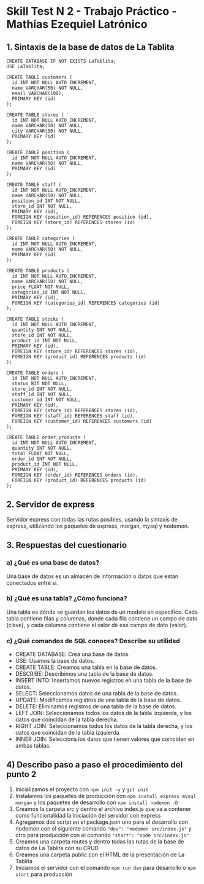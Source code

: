 # Skill Test N 2 - Trabajo Práctico - Mathías Ezequiel Latrónico

## 1. Sintaxis de la base de datos de La Tablita
```
CREATE DATABASE IF NOT EXISTS LaTablita;
USE LaTablita;

CREATE TABLE customers (
  id INT NOT NULL AUTO_INCREMENT,
  name VARCHAR(50) NOT NULL,
  email VARCHAR(100),
  PRIMARY KEY (id)
);

CREATE TABLE stores (
  id INT NOT NULL AUTO_INCREMENT,
  name VARCHAR(50) NOT NULL,
  city VARCHAR(50) NOT NULL,
  PRIMARY KEY (id)
);

CREATE TABLE position (
  id INT NOT NULL AUTO_INCREMENT,
  name VARCHAR(50) NOT NULL,
  PRIMARY KEY (id)
);

CREATE TABLE staff (
  id INT NOT NULL AUTO_INCREMENT,
  name VARCHAR(50) NOT NULL,
  position_id INT NOT NULL,
  store_id INT NOT NULL,
  PRIMARY KEY (id),
  FOREIGN KEY (position_id) REFERENCES position (id),
  FOREIGN KEY (store_id) REFERENCES stores (id)
);

CREATE TABLE categories (
  id INT NOT NULL AUTO_INCREMENT,
  name VARCHAR(50) NOT NULL,
  PRIMARY KEY (id)
);

CREATE TABLE products (
  id INT NOT NULL AUTO_INCREMENT,
  name VARCHAR(50) NOT NULL,
  price FLOAT NOT NULL,
  categories_id INT NOT NULL,
  PRIMARY KEY (id),
  FOREIGN KEY (categories_id) REFERENCES categories (id)
);

CREATE TABLE stocks (
  id INT NOT NULL AUTO_INCREMENT,
  quantity INT NOT NULL,
  store_id INT NOT NULL,
  product_id INT NOT NULL,
  PRIMARY KEY (id),
  FOREIGN KEY (store_id) REFERENCES stores (id),
  FOREIGN KEY (product_id) REFERENCES products (id)
);

CREATE TABLE orders (
  id INT NOT NULL AUTO_INCREMENT,
  status BIT NOT NULL,
  store_id INT NOT NULL,
  staff_id INT NOT NULL,
  customer_id INT NOT NULL,
  PRIMARY KEY (id),
  FOREIGN KEY (store_id) REFERENCES stores (id),
  FOREIGN KEY (staff_id) REFERENCES staff (id),
  FOREIGN KEY (customer_id) REFERENCES customers (id)
);

CREATE TABLE order_products (
  id INT NOT NULL AUTO_INCREMENT,
  quantity INT NOT NULL,
  total FLOAT NOT NULL,
  order_id INT NOT NULL,
  product_id INT NOT NULL,
  PRIMARY KEY (id),
  FOREIGN KEY (order_id) REFERENCES orders (id),
  FOREIGN KEY (product_id) REFERENCES products (id)
);
```

## 2. Servidor de express
Servidor express con todas las rutas posibles, usando la sintaxis de express, utilizando los paquetes de express, morgan, mysql y nodemon.

## 3. Respuestas del cuestionario
### a) ¿Qué es una base de datos?
Una base de datos es un almacén de información o datos que están conectados entre sí.

### b) ¿Qué es una tabla? ¿Cómo funciona?
Una tabla es dónde se guardan los datos de un modelo en especifico. Cada tabla contiene filas y columnas, donde cada fila contiene un campo de dato (clave), y cada columna contiene el valor de ese campo de dato (valor).

### c) ¿Qué comandos de SQL conoces? Describe su utilidad
- CREATE DATABASE: Crea una base de datos.
- USE: Usamos la base de datos.
- CREATE TABLE: Creamos una tabla en la base de datos.
- DESCRIBE: Describimos una tabla de la base de datos.
- INSERT INTO: Insertamos nuevos registros en una tabla de la base de datos.
- SELECT: Seleccionamos datos de una tabla de la base de datos.
- UPDATE: Modificamos registros de una tabla de la base de datos.
- DELETE: Eliminamos registros de una tabla de la base de datos.
- LEFT JOIN: Seleccionamos todos los datos de la tabla izquierda, y los datos que coincidan de la tabla derecha.
- RIGHT JOIN: Seleccionamos todos los datos de la tabla derecha, y los datos que coincidan de la tabla izquierda.
- INNER JOIN: Selecciona los datos que tienen valores que coinciden en ambas tablas.

## 4) Describo paso a paso el procedimiento del punto 2
1. Inicializamos el proyecto con `npm init -y` y `git init`
2. Instalamos los paquetes de producción con `npm install express mysql morgan` y los paquetes de desarrollo con `npm install nodemon -D`
3. Creamos la carpeta src y dentro el archivo index.js que va a contener como funcionalidad la iniciación del servidor con express
4. Agregamos dos script en el package.json uno para el desarrollo con nodemon con el siguiente comando `"dev": "nodemon src/index.js"` y otro para producción con el comando `"start": "node src/index.js"`
5. Creamos una carpeta routes y dentro todas las rutas de la base de datos de La Tablita con su CRUD
6. Creamos una carpeta public con el HTML de la presentación de La Tablita
7. Iniciamos el servidor con el comando `npm run dev` para desarrollo o `npm start` para producción
